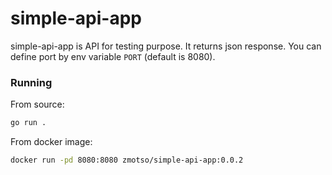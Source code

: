 # simple-api-app
simple-api-app is API for testing purpose. It returns json response.
You can define port by env variable `PORT` (default is 8080).

### Running
From source:

```sh
go run .
```

From docker image:

```sh
docker run -pd 8080:8080 zmotso/simple-api-app:0.0.2
```

